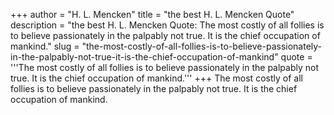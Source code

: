 +++
author = "H. L. Mencken"
title = "the best H. L. Mencken Quote"
description = "the best H. L. Mencken Quote: The most costly of all follies is to believe passionately in the palpably not true. It is the chief occupation of mankind."
slug = "the-most-costly-of-all-follies-is-to-believe-passionately-in-the-palpably-not-true-it-is-the-chief-occupation-of-mankind"
quote = '''The most costly of all follies is to believe passionately in the palpably not true. It is the chief occupation of mankind.'''
+++
The most costly of all follies is to believe passionately in the palpably not true. It is the chief occupation of mankind.
